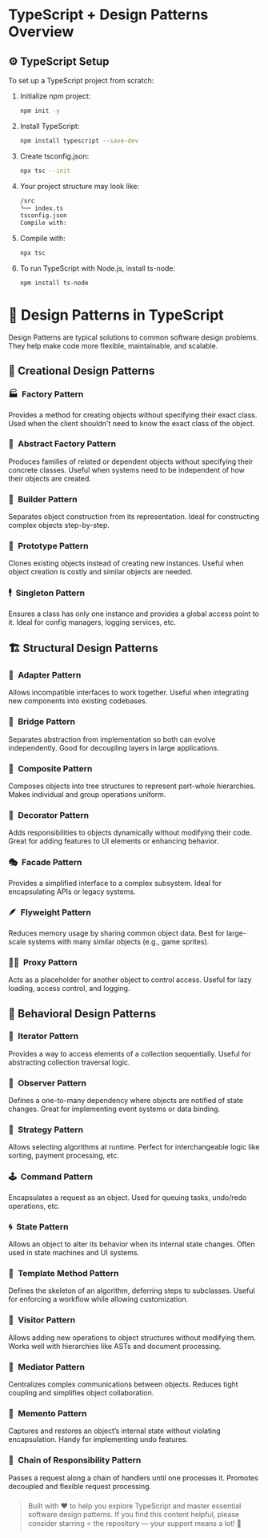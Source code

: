 # TypeScript + Design Patterns Overview

## ⚙️ TypeScript Setup

To set up a TypeScript project from scratch:

1. Initialize npm project:
   ```bash
   npm init -y

2. Install TypeScript:
    ```bash
    npm install typescript --save-dev

3. Create tsconfig.json:
    ```bash
    npx tsc --init

4. Your project structure may look like:
    ```bash
    /src
    └── index.ts
    tsconfig.json
    Compile with:

5. Compile with:
    ```bash
    npx tsc

6. To run TypeScript with Node.js, install ts-node: 
    ```bash
    npm install ts-node

# 🎨 Design Patterns in TypeScript
Design Patterns are typical solutions to common software design problems. They help make code more flexible, maintainable, and scalable.

## 🔧 Creational Design Patterns

### 🏭 Factory Pattern
Provides a method for creating objects without specifying their exact class.
Used when the client shouldn't need to know the exact class of the object.

### 🧰 Abstract Factory Pattern
Produces families of related or dependent objects without specifying their concrete classes.
Useful when systems need to be independent of how their objects are created.

### 🧱 Builder Pattern
Separates object construction from its representation.
Ideal for constructing complex objects step-by-step.

### 🧬 Prototype Pattern
Clones existing objects instead of creating new instances.
Useful when object creation is costly and similar objects are needed.

### 🕴️ Singleton Pattern
Ensures a class has only one instance and provides a global access point to it.
Ideal for config managers, logging services, etc.

## 🏗️ Structural Design Patterns

### 🔌 Adapter Pattern
Allows incompatible interfaces to work together.
Useful when integrating new components into existing codebases.

### 🌉 Bridge Pattern
Separates abstraction from implementation so both can evolve independently.
Good for decoupling layers in large applications.

### 🌳 Composite Pattern
Composes objects into tree structures to represent part-whole hierarchies.
Makes individual and group operations uniform.

### 🎨 Decorator Pattern
Adds responsibilities to objects dynamically without modifying their code.
Great for adding features to UI elements or enhancing behavior.

### 🎭 Facade Pattern
Provides a simplified interface to a complex subsystem.
Ideal for encapsulating APIs or legacy systems.

### 🪶 Flyweight Pattern
Reduces memory usage by sharing common object data.
Best for large-scale systems with many similar objects (e.g., game sprites).

### 🕵️‍♂️ Proxy Pattern
Acts as a placeholder for another object to control access.
Useful for lazy loading, access control, and logging.

## 🧠 Behavioral Design Patterns

### 🔁 Iterator Pattern
Provides a way to access elements of a collection sequentially.
Useful for abstracting collection traversal logic.

### 👀 Observer Pattern
Defines a one-to-many dependency where objects are notified of state changes.
Great for implementing event systems or data binding.

### 🧠 Strategy Pattern
Allows selecting algorithms at runtime.
Perfect for interchangeable logic like sorting, payment processing, etc.

### 🕹️ Command Pattern
Encapsulates a request as an object.
Used for queuing tasks, undo/redo operations, etc.

### 🌀 State Pattern
Allows an object to alter its behavior when its internal state changes.
Often used in state machines and UI systems.

### 📝 Template Method Pattern
Defines the skeleton of an algorithm, deferring steps to subclasses.
Useful for enforcing a workflow while allowing customization.

### 🧾 Visitor Pattern
Allows adding new operations to object structures without modifying them.
Works well with hierarchies like ASTs and document processing.

### 🧭 Mediator Pattern
Centralizes complex communications between objects.
Reduces tight coupling and simplifies object collaboration.

### 🧳 Memento Pattern
Captures and restores an object’s internal state without violating encapsulation.
Handy for implementing undo features.

### 🔗 Chain of Responsibility Pattern
Passes a request along a chain of handlers until one processes it.
Promotes decoupled and flexible request processing.


###
> Built with ❤️ to help you explore TypeScript and master essential software design patterns.  If you find this content helpful, please consider starring ⭐ the repository — your support means a lot! 🙏